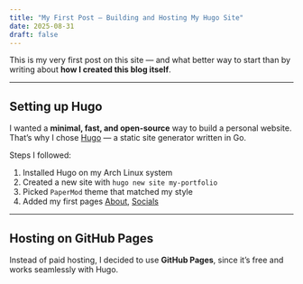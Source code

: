 ```yaml
---
title: "My First Post – Building and Hosting My Hugo Site"
date: 2025-08-31
draft: false
---
```


This is my very first post on this site — and what better way to start than by writing about **how I created this blog itself**.  

---

## Setting up Hugo  
I wanted a **minimal, fast, and open-source** way to build a personal website. That’s why I chose [Hugo](https://gohugo.io/) — a static site generator written in Go.  

Steps I followed:  
1. Installed Hugo on my Arch Linux system  
2. Created a new site with `hugo new site my-portfolio`  
3. Picked `PaperMod` theme that matched my style  
4. Added my first pages [About](/about),  [Socials](/socials)  

---

## Hosting on GitHub Pages  
Instead of paid hosting, I decided to use **GitHub Pages**, since it’s free and works seamlessly with Hugo.  



